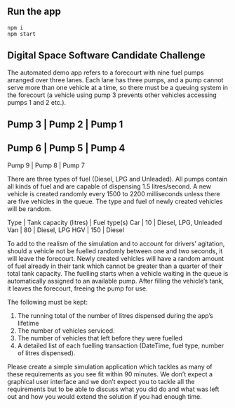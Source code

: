 ## Run the app
```
npm i
npm start
```
## Digital Space Software Candidate Challenge
The automated demo app refers to a forecourt with nine fuel pumps arranged over three lanes. Each lane has three pumps, and a pump cannot serve more than one vehicle at a time, so there must be a queuing system in the forecourt (a vehicle using pump 3 prevents other vehicles accessing pumps 1 and 2 etc.).

Pump 3 | Pump 2 | Pump 1
------------------------
Pump 6 | Pump 5 | Pump 4
------------------------
Pump 9 | Pump 8 | Pump 7

There are three types of fuel (Diesel, LPG and Unleaded). All pumps contain all kinds of fuel and are capable of dispensing 1.5 litres/second. A new vehicle is created randomly every 1500 to 2200 milliseconds unless there are five vehicles in the queue. The type and fuel of newly created vehicles will be random.

Type |  Tank capacity (litres) | Fuel type(s)
Car  |  10                     | Diesel, LPG, Unleaded
Van  |  80                     | Diesel, LPG
HGV  | 150                     | Diesel

To add to the realism of the simulation and to account for drivers’ agitation, should a vehicle not be fuelled randomly between one and two seconds, it will leave the forecourt. Newly created vehicles will have a random amount of fuel already in their tank which cannot be greater than a quarter of their total tank capacity. The fuelling starts when a vehicle waiting in the queue is automatically assigned to an available pump. After filling the vehicle’s tank, it leaves the forecourt, freeing the pump for use.

The following must be kept:
1. The running total of the number of litres dispensed during the app’s lifetime
2. The number of vehicles serviced.
3. The number of vehicles that left before they were fuelled
4. A detailed list of each fuelling transaction (DateTime, fuel type, number of litres dispensed).

Please create a simple simulation application which tackles as many of these requirements as you see fit within 90 minutes. We don’t expect a graphical user interface and we don’t expect you to tackle all the requirements but to be able to discuss what you did do and what was left out and how you would extend the solution if you had enough time.
